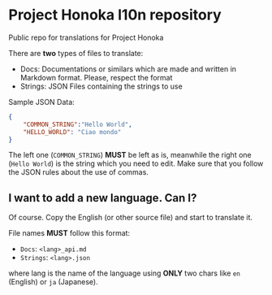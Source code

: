 # Project Honoka l10n repository
Public repo for translations for Project Honoka

There are **two** types of files to translate:

* Docs: Documentations or similars which are made and written in Markdown format. Please, respect the format
* Strings: JSON Files containing the strings to use

Sample JSON Data:

```json
{
    "COMMON_STRING":"Hello World",
    "HELLO_WORLD": "Ciao mondo"
}
```

The left one (`COMMON_STRING`) **MUST** be left as is, meanwhile the right one (`Hello World`) is the string which you need to edit. Make sure that you follow the JSON rules about the use of commas.

## I want to add a new language. Can I?

Of course. Copy the English (or other source file) and start to translate it. 

File names **MUST** follow this format: 

* `Docs`: `<lang>_api.md`
* `Strings`: `<lang>.json`

where lang is the name of the language using **ONLY** two chars like `en` (English) or `ja` (Japanese).